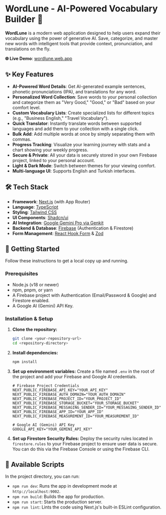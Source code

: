 # WordLune - AI-Powered Vocabulary Builder 🚀

**WordLune** is a modern web application designed to help users expand their vocabulary using the power of generative AI. Save, categorize, and master new words with intelligent tools that provide context, pronunciation, and translations on the fly.

**🌐 Live Demo**: [wordlune.web.app](https://wordlune.web.app)

## ✨ Key Features

*   **AI-Powered Word Details**: Get AI-generated example sentences, phonetic pronunciations (IPA), and translations for any word.
*   **Personalized Word Collection**: Save words to your personal collection and categorize them as "Very Good," "Good," or "Bad" based on your comfort level.
*   **Custom Vocabulary Lists**: Create specialized lists for different topics (e.g., "Business English," "Travel Vocabulary").
*   **Quick Translator**: Instantly translate words between supported languages and add them to your collection with a single click.
*   **Bulk Add**: Add multiple words at once by simply separating them with commas.
*   **Progress Tracking**: Visualize your learning journey with stats and a chart showing your weekly progress.
*   **Secure & Private**: All your data is securely stored in your own Firebase project, linked to your personal account.
*   **Light & Dark Mode**: Switch between themes for your viewing comfort.
*   **Multi-language UI**: Supports English and Turkish interfaces.

## 🛠️ Tech Stack

*   **Framework**: [Next.js](https://nextjs.org/) (with App Router)
*   **Language**: [TypeScript](https://www.typescriptlang.org/)
*   **Styling**: [Tailwind CSS](https://tailwindcss.com/)
*   **UI Components**: [Shadcn/ui](https://ui.shadcn.com/)
*   **AI Integration**: [Google Gemini Pro via Genkit](https://firebase.google.com/docs/genkit)
*   **Backend & Database**: [Firebase](https://firebase.google.com/) (Authentication & Firestore)
*   **Form Management**: [React Hook Form](https://react-hook-form.com/) & [Zod](https://zod.dev/)

## 🚀 Getting Started

Follow these instructions to get a local copy up and running.

### Prerequisites

*   Node.js (v18 or newer)
*   npm, pnpm, or yarn
*   A Firebase project with Authentication (Email/Password & Google) and Firestore enabled.
*   A Google AI (Gemini) API Key.

### Installation & Setup

1.  **Clone the repository:**
    ```bash
    git clone <your-repository-url>
    cd <repository-directory>
    ```

2.  **Install dependencies:**
    ```bash
    npm install
    ```

3.  **Set up environment variables:**
    Create a file named `.env` in the root of the project and add your Firebase and Google AI credentials.

    ```env
    # Firebase Project Credentials
    NEXT_PUBLIC_FIREBASE_API_KEY="YOUR_API_KEY"
    NEXT_PUBLIC_FIREBASE_AUTH_DOMAIN="YOUR_AUTH_DOMAIN"
    NEXT_PUBLIC_FIREBASE_PROJECT_ID="YOUR_PROJECT_ID"
    NEXT_PUBLIC_FIREBASE_STORAGE_BUCKET="YOUR_STORAGE_BUCKET"
    NEXT_PUBLIC_FIREBASE_MESSAGING_SENDER_ID="YOUR_MESSAGING_SENDER_ID"
    NEXT_PUBLIC_FIREBASE_APP_ID="YOUR_APP_ID"
    NEXT_PUBLIC_FIREBASE_MEASUREMENT_ID="YOUR_MEASUREMENT_ID"

    # Google AI (Gemini) API Key
    GOOGLE_API_KEY="YOUR_GEMINI_API_KEY"
    ```

4.  **Set up Firestore Security Rules:**
    Deploy the security rules located in `firestore.rules` to your Firebase project to ensure user data is secure. You can do this via the Firebase Console or using the Firebase CLI.

## 📜 Available Scripts

In the project directory, you can run:

*   `npm run dev`: Runs the app in development mode at `http://localhost:9002`.
*   `npm run build`: Builds the app for production.
*   `npm run start`: Starts the production server.
*   `npm run lint`: Lints the code using Next.js's built-in ESLint configuration.
